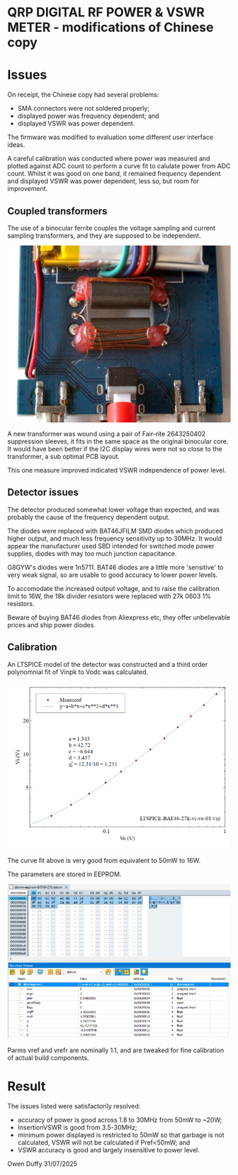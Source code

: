# QRP DIGITAL RF POWER & VSWR METER - modifications of Chinese copy

# Issues

On receipt, the Chinese copy had several problems:
- SMA connectors were not soldered properly;
- displayed power was frequency dependent; and
- displayed VSWR was power dependent.

The firmware was modified to evaluation some different user interface ideas.

A careful calibration was conducted where power was measured and plotted against ADC count to perform a curve fit to calulate power from ADC count.
Whilst it was good on one band, it remained frequency dependent and displayed VSWR was power dependent, less so, but room for improvement.

## Coupled transformers

The use of a binocular ferrite couples the voltage sampling and current sampling transformers, and they are supposed to be independent.

![new transformer](2643250402x2transformers.jpg)

A new transformer was wound using a pair of Fair-rite 2643250402 suppression sleeves, it fits in the same space as the original binocular core.
It would have been better if the I2C display wires were not so close to the transformer, a sub optimal PCB layout.

This one measure improved indicated VSWR independence of power level.

## Detector issues

The detector produced somewhat lower voltage than expected, and was probably the cause of the frequency dependent output.

The diodes were replaced with BAT46JFILM SMD diodes which produced higher output, and much less frequency sensitivity up to 30MHz.
It would appear the manufacturer used SBD intended for switched mode power supplies, diodes with may too much junction capacitance.

G8GYW's diodes were 1n5711. BAT46 diodes are a little more 'sensitive' to very weak signal, so are usable to good accuracy to lower power levels.

To accomodate the increased output voltage, and to raise the calibration limit to 16W, the 18k divider resistors were replaced with 27k 0603 1% resistors.

Beware of buying BAT46 diodes from Aliexpress etc, they offer unbelievable prices and ship power diodes.

## Calibration

An LTSPICE model of the detector was constructed and a third order polynomnial fit of Vinpk to Vodc was calculated.

![Curve fit](LTSPICE-BAT46-27k-vi-vo-01.png)

The curve fit above is very good from equivalent to 50mW to 16W.

The parameters are stored in EEPROM.

![EEPROM map](ddwm/eeprom/ddwm-eeprom-BAT46-27k.png)

Parms vref and vrefr are nominally 1.1, and are tweaked for fine calibration of actual build components.

# Result

The issues listed were satisfactorily resolved:
- accuracy of power is good across 1.8 to 30MHz from 50mW to ~20W;
- InsertionVSWR is good from 3.5-30MHz;
- minimum power displayed is restricted to 50mW so that garbage is not calculated, VSWR will not be calculated if Pref<50mW; and
- VSWR accuracy is good and largely insensitive to power level.

Owen Duffy
31/07/2025

